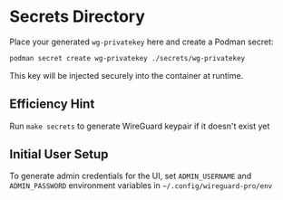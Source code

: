 # Secrets Directory

Place your generated `wg-privatekey` here and create a Podman secret:

```bash
podman secret create wg-privatekey ./secrets/wg-privatekey
```

This key will be injected securely into the container at runtime.

## Efficiency Hint
Run `make secrets` to generate WireGuard keypair if it doesn't exist yet

## Initial User Setup
To generate admin credentials for the UI, set `ADMIN_USERNAME` and `ADMIN_PASSWORD` environment variables in `~/.config/wireguard-pro/env`